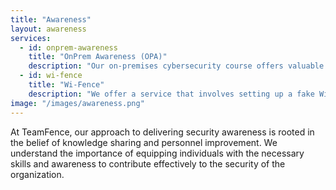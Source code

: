 ```yaml
---
title: "Awareness"
layout: awareness
services:
  - id: onprem-awareness
    title: "OnPrem Awareness (OPA)"
    description: "Our on-premises cybersecurity course offers valuable insights and practical advice to help participants spot and react to cyber threats efficiently. Trust us to enhance your cybersecurity awareness and protect your organization's assets effectively."
  - id: wi-fence
    title: "Wi-Fence"
    description: "We offer a service that involves setting up a fake Wi-Fi network to resemble a legitimate one in your workplace. This test helps us monitor if any employees connect to this fake network, revealing vulnerabilities in user awareness and network security."
image: "/images/awareness.png"
---
```

At TeamFence, our approach to delivering security awareness is rooted in the belief of knowledge sharing and personnel improvement. We understand the importance of equipping individuals with the necessary skills and awareness to contribute effectively to the security of the organization.
